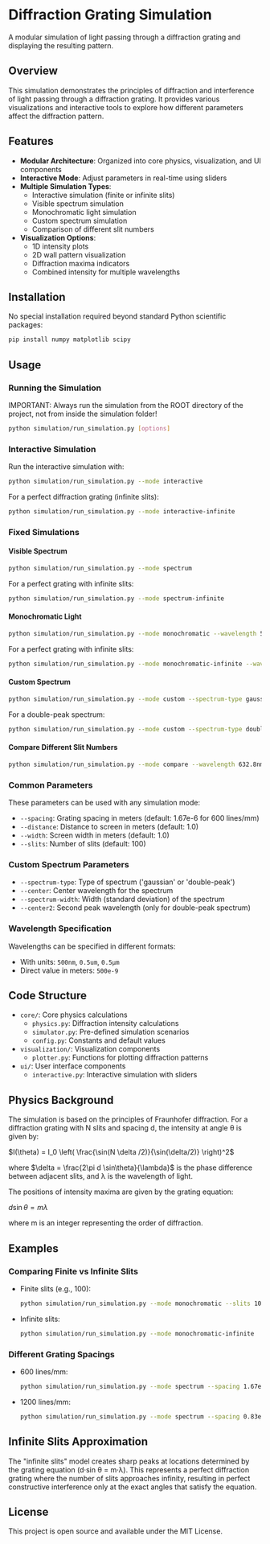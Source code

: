 # Diffraction Grating Simulation

A modular simulation of light passing through a diffraction grating and displaying the resulting pattern.

## Overview

This simulation demonstrates the principles of diffraction and interference of light passing through a diffraction grating. It provides various visualizations and interactive tools to explore how different parameters affect the diffraction pattern.

## Features

- **Modular Architecture**: Organized into core physics, visualization, and UI components
- **Interactive Mode**: Adjust parameters in real-time using sliders
- **Multiple Simulation Types**:
  - Interactive simulation (finite or infinite slits)
  - Visible spectrum simulation
  - Monochromatic light simulation
  - Custom spectrum simulation
  - Comparison of different slit numbers
- **Visualization Options**:
  - 1D intensity plots
  - 2D wall pattern visualization
  - Diffraction maxima indicators
  - Combined intensity for multiple wavelengths

## Installation

No special installation required beyond standard Python scientific packages:

```bash
pip install numpy matplotlib scipy
```

## Usage

### Running the Simulation

IMPORTANT: Always run the simulation from the ROOT directory of the project, not from inside the simulation folder!

```bash
python simulation/run_simulation.py [options]
```

### Interactive Simulation

Run the interactive simulation with:

```bash
python simulation/run_simulation.py --mode interactive
```

For a perfect diffraction grating (infinite slits):

```bash
python simulation/run_simulation.py --mode interactive-infinite
```

### Fixed Simulations

#### Visible Spectrum

```bash
python simulation/run_simulation.py --mode spectrum
```

For a perfect grating with infinite slits:

```bash
python simulation/run_simulation.py --mode spectrum-infinite
```

#### Monochromatic Light

```bash
python simulation/run_simulation.py --mode monochromatic --wavelength 532nm
```

For a perfect grating with infinite slits:

```bash
python simulation/run_simulation.py --mode monochromatic-infinite --wavelength 632.8nm
```

#### Custom Spectrum

```bash
python simulation/run_simulation.py --mode custom --spectrum-type gaussian --center 550nm --spectrum-width 30nm
```

For a double-peak spectrum:

```bash
python simulation/run_simulation.py --mode custom --spectrum-type double-peak --center 450nm --center2 650nm --spectrum-width 20nm
```

#### Compare Different Slit Numbers

```bash
python simulation/run_simulation.py --mode compare --wavelength 632.8nm
```

### Common Parameters

These parameters can be used with any simulation mode:

- `--spacing`: Grating spacing in meters (default: 1.67e-6 for 600 lines/mm)
- `--distance`: Distance to screen in meters (default: 1.0)
- `--width`: Screen width in meters (default: 1.0)
- `--slits`: Number of slits (default: 100)

### Custom Spectrum Parameters

- `--spectrum-type`: Type of spectrum ('gaussian' or 'double-peak')
- `--center`: Center wavelength for the spectrum
- `--spectrum-width`: Width (standard deviation) of the spectrum
- `--center2`: Second peak wavelength (only for double-peak spectrum)

### Wavelength Specification

Wavelengths can be specified in different formats:

- With units: `500nm`, `0.5um`, `0.5µm`
- Direct value in meters: `500e-9`

## Code Structure

- `core/`: Core physics calculations
  - `physics.py`: Diffraction intensity calculations
  - `simulator.py`: Pre-defined simulation scenarios
  - `config.py`: Constants and default values
- `visualization/`: Visualization components
  - `plotter.py`: Functions for plotting diffraction patterns
- `ui/`: User interface components
  - `interactive.py`: Interactive simulation with sliders

## Physics Background

The simulation is based on the principles of Fraunhofer diffraction. For a diffraction grating with N slits and spacing d, the intensity at angle θ is given by:

$I(\theta) = I_0 \left( \frac{\sin(N \delta /2)}{\sin(\delta/2)} \right)^2$

where $\delta = \frac{2\pi d \sin\theta}{\lambda}$ is the phase difference between adjacent slits, and λ is the wavelength of light.

The positions of intensity maxima are given by the grating equation:

$d \sin\theta = m\lambda$

where m is an integer representing the order of diffraction.

## Examples

### Comparing Finite vs Infinite Slits

- Finite slits (e.g., 100): 
  ```bash
  python simulation/run_simulation.py --mode monochromatic --slits 100
  ```
- Infinite slits: 
  ```bash
  python simulation/run_simulation.py --mode monochromatic-infinite
  ```

### Different Grating Spacings

- 600 lines/mm: 
  ```bash
  python simulation/run_simulation.py --mode spectrum --spacing 1.67e-6
  ```
- 1200 lines/mm: 
  ```bash
  python simulation/run_simulation.py --mode spectrum --spacing 0.83e-6
  ```

## Infinite Slits Approximation

The "infinite slits" model creates sharp peaks at locations determined by the grating equation (d·sin θ = m·λ). This represents a perfect diffraction grating where the number of slits approaches infinity, resulting in perfect constructive interference only at the exact angles that satisfy the equation.

## License

This project is open source and available under the MIT License.